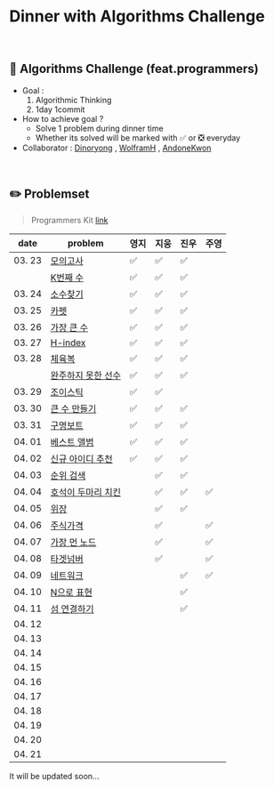 # Dinner with Algorithms Challenge

<br>

## :notebook_with_decorative_cover: Algorithms Challenge (feat.programmers)

- Goal :
  1. Algorithmic Thinking
  2. 1day 1commit
- How to achieve goal ?
  - Solve 1 problem during dinner time
  - Whether its solved will be marked with :white_check_mark: or :negative_squared_cross_mark: everyday
- Collaborator : [Dinoryong](https://github.com/Dinoryong) , [WolframH]() , [AndoneKwon]()

<br>

## :pencil2: Problemset

> Programmers Kit [link](https://programmers.co.kr/learn/challenges)

| date   | problem                                                                               | 영지               | 지웅 | 진우 | 주영 |
| ------ | ------------------------------------------------------------------------------------- | ------------------ | ---- | ---- | ---- |
| 03. 23 | [모의고사](https://programmers.co.kr/learn/courses/30/lessons/42840?language=python3) | :white_check_mark: | ✅   | ✅   | |
|        | [K번째 수](https://programmers.co.kr/learn/courses/30/lessons/42748)                  | :white_check_mark: | ✅   | ✅   ||
| 03. 24 | [소수찾기](https://programmers.co.kr/learn/courses/30/lessons/42839)                  | :white_check_mark: | :white_check_mark: | :white_check_mark: ||
| 03. 25 | [카펫](https://programmers.co.kr/learn/courses/30/lessons/42842)                      | :white_check_mark: | :white_check_mark:     | :white_check_mark: ||
| 03. 26 | [가장 큰 수](https://programmers.co.kr/learn/courses/30/lessons/42746)                | :white_check_mark: | :white_check_mark:     | :white_check_mark: ||
| 03. 27 | [H-index](https://programmers.co.kr/learn/courses/30/lessons/42747)                   | :white_check_mark: | :white_check_mark:     | :white_check_mark: ||
| 03. 28 | [체육복](https://programmers.co.kr/learn/courses/30/lessons/42862)                    | :white_check_mark: |   :white_check_mark:    | :white_check_mark: ||
|        | [완주하지 못한 선수](https://programmers.co.kr/learn/courses/30/lessons/42576)        | :white_check_mark: | ✅     | ✅ ||
| 03. 29 | [조이스틱](https://programmers.co.kr/learn/courses/30/lessons/42860)                  | :white_check_mark: | :white_check_mark:     |      ||
| 03. 30 | [큰 수 만들기](https://programmers.co.kr/learn/courses/30/lessons/42883)              | :white_check_mark: | :white_check_mark:     | ✅ ||
| 03. 31 | [구명보트](https://programmers.co.kr/learn/courses/30/lessons/42885)                  | :white_check_mark: | :white_check_mark:     | ✅ ||
| 04. 01 | [베스트 앨범](https://programmers.co.kr/learn/courses/30/lessons/42579)           | :white_check_mark: |  :white_check_mark:    | ✅ ||
| 04. 02 | [신규 아이디 추천](https://programmers.co.kr/learn/courses/30/lessons/72410)         | :white_check_mark: | ✅     | ✅ ||
| 04. 03 | [순위 검색](https://programmers.co.kr/learn/courses/30/lessons/72412)                   |                    | ✅ | ✅ ||
| 04. 04 |  [호석이 두마리 치킨](https://www.acmicpc.net/problem/21278)                             |                    | ✅ | ✅ |✅|
| 04. 05 | [위장](https://programmers.co.kr/learn/courses/30/lessons/42578)                          |                    | :white_check_mark:      | ✅ ||
| 04. 06 | [주식가격](https://programmers.co.kr/learn/courses/30/lessons/42584) |                    | :white_check_mark:     |      | :white_check_mark: |
| 04. 07 | [가장 먼 노드](https://programmers.co.kr/learn/courses/30/lessons/49189) |                    |  :white_check_mark:     |      |  :white_check_mark:   |
| 04. 08 | [타겟넘버](https://programmers.co.kr/learn/courses/30/lessons/43165) |                    | ✅     |      |    ✅      |
| 04. 09 | [네트워크](https://programmers.co.kr/learn/courses/30/lessons/43162) |                    |      | :white_check_mark:     |      ✅    |
| 04. 10 | [N으로 표현](https://programmers.co.kr/learn/courses/30/lessons/42895) |                    |      | :white_check_mark:     |        |
| 04. 11 | [섬 연결하기](https://programmers.co.kr/learn/courses/30/lessons/42861) |                    |      | :white_check_mark:     |       |
| 04. 12 |                                                                                       |                    |      |      |          |
| 04. 13 |                                                                                       |                    |      |      |          |
| 04. 14 |                                                                                       |                    |      |      |          |
| 04. 15 |                                                                                       |                    |      |      |          |
| 04. 16 |                                                                                       |                    |      |      |          |
| 04. 17 |                                                                                       |                    |      |      |          |
| 04. 18 |                                                                                       |                    |      |      |          |
| 04. 19 |                                                                                       |                    |      |      |          |
| 04. 20 |                                                                                       |                    |      |      |          |
| 04. 21 |                                                                                       |                    |      |      |          |

It will be updated soon...
